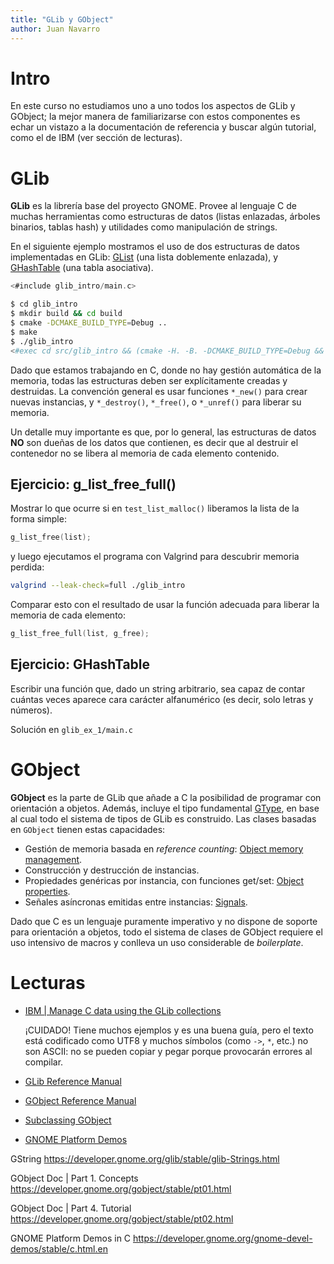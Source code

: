 ```yaml
---
title: "GLib y GObject"
author: Juan Navarro
---
```




# Intro

En este curso no estudiamos uno a uno todos los aspectos de GLib y GObject; la mejor manera de familiarizarse con estos componentes es echar un vistazo a la documentación de referencia y buscar algún tutorial, como el de IBM (ver sección de lecturas).



# GLib

**GLib** es la librería base del proyecto GNOME. Provee al lenguaje C de muchas herramientas como estructuras de datos (listas enlazadas, árboles binarios, tablas hash) y utilidades como manipulación de strings.

En el siguiente ejemplo mostramos el uso de dos estructuras de datos implementadas en GLib: [GList](https://developer.gnome.org/glib/stable/glib-Doubly-Linked-Lists.html) (una lista doblemente enlazada), y [GHashTable](https://developer.gnome.org/glib/stable/glib-Hash-Tables.html) (una tabla asociativa).

```c
<#include glib_intro/main.c>
```

```sh
$ cd glib_intro
$ mkdir build && cd build
$ cmake -DCMAKE_BUILD_TYPE=Debug ..
$ make
$ ./glib_intro
<#exec cd src/glib_intro && (cmake -H. -B. -DCMAKE_BUILD_TYPE=Debug && make)\>/dev/null && ./glib_intro>
```

Dado que estamos trabajando en C, donde no hay gestión automática de la memoria, todas las estructuras deben ser explícitamente creadas y destruidas. La convención general es usar funciones `*_new()` para crear nuevas instancias, y `*_destroy()`, `*_free()`, o `*_unref()` para liberar su memoria.

Un detalle muy importante es que, por lo general, las estructuras de datos **NO** son dueñas de los datos que contienen, es decir que al destruir el contenedor no se libera al memoria de cada elemento contenido.



## Ejercicio: g_list_free_full()

Mostrar lo que ocurre si en `test_list_malloc()` liberamos la lista de la forma simple:

```c
g_list_free(list);
```

y luego ejecutamos el programa con Valgrind para descubrir memoria perdida:

```sh
valgrind --leak-check=full ./glib_intro
```

Comparar esto con el resultado de usar la función adecuada para liberar la memoria de cada elemento:

```c
g_list_free_full(list, g_free);
```



## Ejercicio: GHashTable

Escribir una función que, dado un string arbitrario, sea capaz de contar cuántas veces aparece cara carácter alfanumérico (es decir, solo letras y números).

Solución en `glib_ex_1/main.c`


# GObject

**GObject** es la parte de GLib que añade a C la posibilidad de programar con orientación a objetos. Además, incluye el tipo fundamental [GType](https://developer.gnome.org/gobject/stable/chapter-gtype.html), en base al cual todo el sistema de tipos de GLib es construido. Las clases basadas en `GObject` tienen estas capacidades:

* Gestión de memoria basada en *reference counting*: [Object memory management](https://developer.gnome.org/gobject/stable/gobject-memory.html).
* Construcción y destrucción de instancias.
* Propiedades genéricas por instancia, con funciones get/set: [Object properties](https://developer.gnome.org/gobject/stable/gobject-properties.html).
* Señales asíncronas emitidas entre instancias: [Signals](https://developer.gnome.org/gobject/stable/signal.html).

Dado que C es un lenguaje puramente imperativo y no dispone de soporte para orientación a objetos, todo el sistema de clases de GObject requiere el uso intensivo de macros y conlleva un uso considerable de *boilerplate*.



# Lecturas

- [IBM | Manage C data using the GLib collections](https://developer.ibm.com/tutorials/l-glib/)

    ¡CUIDADO! Tiene muchos ejemplos y es una buena guía, pero el texto está codificado como UTF8 y muchos símbolos (como `->`, `*`, etc.) no son ASCII: no se pueden copiar y pegar porque provocarán errores al compilar.

- [GLib Reference Manual](https://developer.gnome.org/glib/stable/)
- [GObject Reference Manual](https://developer.gnome.org/gobject/stable/)
- [Subclassing GObject](https://developer.gnome.org/SubclassGObject/)
- [GNOME Platform Demos](https://developer.gnome.org/gnome-devel-demos/stable/c.html.en)


GString
https://developer.gnome.org/glib/stable/glib-Strings.html

GObject Doc | Part 1. Concepts
https://developer.gnome.org/gobject/stable/pt01.html

GObject Doc | Part 4. Tutorial
https://developer.gnome.org/gobject/stable/pt02.html

GNOME Platform Demos in C
https://developer.gnome.org/gnome-devel-demos/stable/c.html.en
